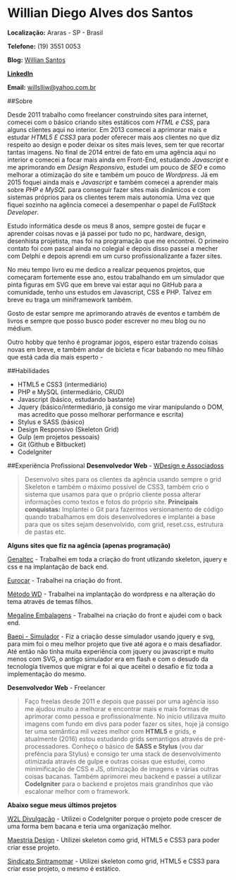 # Willian Diego Alves dos Santos

**Localização:** Araras - SP - Brasil

**Telefone:** (19) 3551 0053

**Blog:** [Willian Santos](http://dwoond.github.io)

**[LinkedIn](https://linkedin.com/in/williandsantos)**

**Email:** willslliw@yahoo.com.br

##Sobre

Desde 2011 trabalho como freelancer construindo sites para internet, comecei com o básico criando sites estáticos com _HTML e CSS_, para alguns clientes aqui no interior.
Em 2013 comecei a aprimorar mais e estudar _HTML5 E CSS3_ para poder oferecer mais aos clientes no que diz respeito ao design e poder deixar os sites mais leves, sem ter que recortar tantas imagens.
No final de 2014 entrei de fato em uma agência aqui no interior e comecei a focar mais ainda em Front-End, estudando _Javascript_ e me aprimorando em _Design Responsivo_, estudei um pouco de _SEO_ e como melhorar a otimização do site e também um pouco de _Wordpress_.
Já em 2015 foquei ainda mais e _Javascript_ e também comecei a aprender mais sobre _PHP e MySQL_ para conseguir fazer sites mais dinâmicos e com sistemas próprios para os clientes terem mais autonomia. Uma vez que fiquei sozinho na agência comecei a desempenhar o papel de _FullStack Developer_.

Estudo informática desde os meus 8 anos, sempre gostei de fuçar e aprender coisas novas e já passei por tudo no pc, hardware, design, desenhista projetista, mas foi na programação que me encontrei. O primeiro contato foi com pascal ainda no colegial e depois disso passei a mecher com Delphi e depois aprendi em um curso profissionalizante a fazer sites.

No meu tempo livro eu me dedico a realizar pequenos projetos, que começaram fortemente esse ano, estou trabalhando em um simulador que pinta figuras em SVG que em breve vai estar aqui no GitHub para a comunidade, tenho uns estudos em Javascript, CSS e PHP. Talvez em breve eu traga um miniframework também.

Gosto de estar sempre me aprimorando através de eventos e também de livros e sempre que posso busco poder escrever no meu blog ou no médium.

Outro hobby que tenho é programar jogos, espero estar trazendo coisas novas em breve, e também andar de bicleta e ficar babando no meu filhão que está cada dia mais esperto *-*

##Habilidades

 * HTML5 e CSS3 (intermediário)
 * PHP e MySQL (intermediário, CRUD)
 * Javascript (básico, estudando bastante)
 * Jquery (básico/intermediário, já consigo me virar manipulando o DOM, mas acredito que posso melhorar performance e escrita)
 * Stylus e SASS (básico)
 * Design Responsivo (Skeleton Grid)
 * Gulp (em projetos pessoais)
 * Git (Github e Bitbucket)
 * CodeIgniter
 
##Experiência Profissional
**Desenvolvedor Web** - [WDesign e Associadoss](http://wdesign.com.br)
>Desenvolvo sites para os clientes da agência usando sempre o grid Skeleton e também o máximo possível de CSS3, também crio o sistema que usamos para que o próprio cliente possa alterar informações como textos e fotos do próprio site. **Principais conquistas:** Implantei o Git para fazermos versionamento de código quando trabalhamos em dois desenvolvedores e implantei a base para que os sites sejam desenvolvido, com grid, reset.css, estrutura de pastas etc.

 
**Alguns sites que fiz na agência (apenas programação)**

[Genaltec](http://genaltec.com.br) - Trabalhei em toda a criação do front utlizando skeleton, jquery e css e na implantação de back end.

[Eurocar](http://eurocarmultimarcas.com) - Trabalhei na criação do front.

[Método WD](http://metodowd.com.br) - Trabalhei na implantação do wordpress e na alteração do tema através de temas filhos.

[Megaline Embalagens](http://megalineembalagens.com.br) - Trabalhei na criação do front e ajudei com o back end.

[Baepi - Simulador](http://www.baepi.com.br/simulador/) - Fiz a criação desse simulador usando jquery e svg, para mim foi o meu melhor projeto que tive até agora e o mais desafiador. Até então não tinha muita experiência com jquery ou javascript e muito menos com SVG, o antigo simulador era em flash e com o desudo da tecnologia tivemos que migrar e foi ai que aceitei o desafio e fiz toda a implementação do mesmo.

**Desenvolvedor Web** - Freelancer
>Faço freelas desde 2011 e depois que passei por uma agência isso me ajudou muito a melhorar e encontrar mais e mais formas de aprimorar como pessoa e profissionalmente. No início utilizava muito imagens com fundo em divs para poder fazer os sites, hoje já consigo ter uma semântica mil vezes melhor com **HTML5** e grids, e atualmente (2016) estou estudando grids semantigos através de pré-processadores. Conheço o básico de **SASS e Stylus** (vou dar prefência para Stylus) e consigo ter uma stack de desenvolvimento otimizada através de gulpe e outras coisas que estudei, como minimificação de CSS e JS, otimização de imagens e várias outras coisas bacanas. Também aprimorei meu backend e passei a utilizar **CodeIgniter** para o backend e projetos mais grandinhos que vão escalonar melhor com o framework.

**Abaixo segue meus últimos projetos**

[W2L Divulgação](http://w2ldivulgacao.com) - Utilizei o CodeIgniter porque o projeto pode crescer de uma forma bem bacana e teria uma organização melhor.

[Maestria Design](http://maestriadesign.com.br) - Utilizei skeleton como grid, HTML5  e CSS3 para poder criar esse projeto.

[Sindicato Sintramomar](http://sintramomar.com.br) - Utilizei skeleton como grid, HTML5 e CSS3 para criar esse projeto, o mesmo é estático.

 
 


